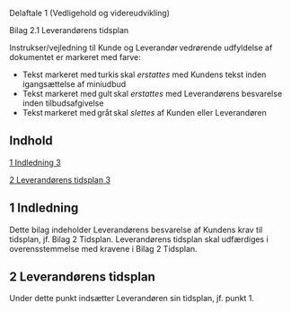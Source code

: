 Delaftale 1 (Vedligehold og videreudvikling)

Bilag 2.1 Leverandørens tidsplan

Instrukser/vejledning til Kunde og Leverandør vedrørende udfyldelse af dokumentet er markeret med farve:

- Tekst markeret med turkis skal *erstattes* med Kundens tekst inden igangsættelse af miniudbud
- Tekst markeret med gult skal *erstattes* med Leverandørens besvarelse inden tilbudsafgivelse
- Tekst markeret med gråt skal *slettes* af Kunden eller Leverandøren

## Indhold

[1	Indledning	3](.)

[2	Leverandørens tidsplan	3](.)

## 1 Indledning

Dette bilag indeholder Leverandørens besvarelse af Kundens krav til tidsplan, jf. Bilag 2 Tidsplan. Leverandørens tidsplan skal udfærdiges i overensstemmelse med kravene i Bilag 2 Tidsplan.

## 2 Leverandørens tidsplan

Under dette punkt indsætter Leverandøren sin tidsplan, jf. punkt 1.